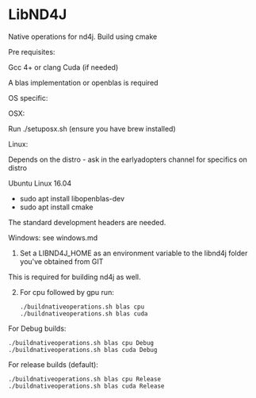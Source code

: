 # LibND4J

Native operations for nd4j. Build using cmake

Pre requisites:

Gcc 4+ or clang
Cuda (if needed)

A blas implementation or openblas is required

OS specific:


OSX:

Run ./setuposx.sh (ensure you have brew installed)


Linux:

Depends on the distro - ask in the earlyadopters channel for specifics
on distro

Ubuntu Linux 16.04
* sudo apt install libopenblas-dev
* sudo apt install cmake

The standard development headers are needed.

Windows:
see windows.md


1. Set a LIBND4J_HOME as an environment variable to the libnd4j folder you've obtained from GIT

This is required for building nd4j as well.

2. For cpu followed by gpu run:
     
       ./buildnativeoperations.sh blas cpu
       ./buildnativeoperations.sh blas cuda
       
For Debug builds:

    ./buildnativeoperations.sh blas cpu Debug
    ./buildnativeoperations.sh blas cuda Debug


For release builds (default):

    ./buildnativeoperations.sh blas cpu Release
    ./buildnativeoperations.sh blas cuda Release
